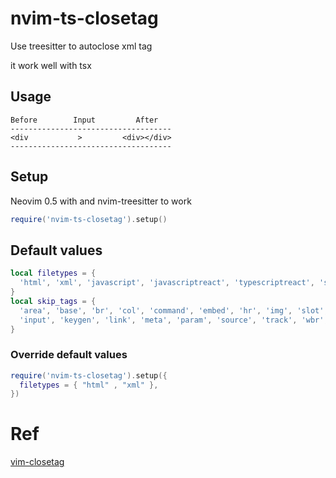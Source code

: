 # nvim-ts-closetag
Use treesitter to autoclose xml tag

it work well with tsx

## Usage

``` text
Before        Input         After
------------------------------------
<div           >         <div></div> 
------------------------------------
```

## Setup
Neovim 0.5 with and nvim-treesitter to work

``` lua
require('nvim-ts-closetag').setup()
```

## Default values

``` lua
local filetypes = {
  'html', 'xml', 'javascript', 'javascriptreact', 'typescriptreact', 'svelte', 'vue'
}
local skip_tags = {
  'area', 'base', 'br', 'col', 'command', 'embed', 'hr', 'img', 'slot',
  'input', 'keygen', 'link', 'meta', 'param', 'source', 'track', 'wbr','menuitem'
}

```

### Override default values

``` lua
require('nvim-ts-closetag').setup({
  filetypes = { "html" , "xml" },
})
```

# Ref
[vim-closetag](https://github.com/alvan/vim-closetag/edit/master/README.md)
